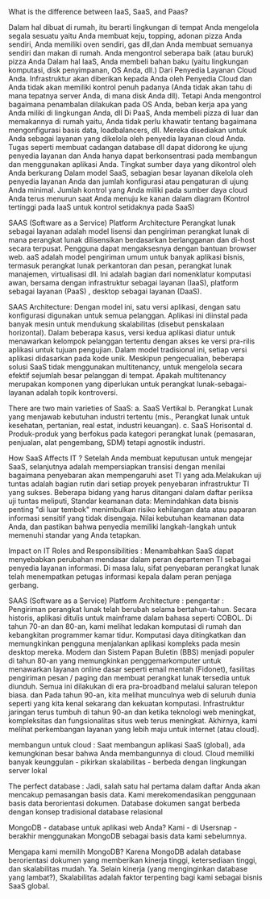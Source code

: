 What is the difference between IaaS, SaaS, and Paas?

Dalam hal dibuat di rumah, itu berarti lingkungan di tempat
Anda mengelola segala sesuatu yaitu Anda membuat keju, topping, adonan pizza Anda sendiri, Anda memiliki oven sendiri, 
gas dll,dan Anda membuat semuanya sendiri dan makan di rumah. Anda mengontrol seberapa baik (atau buruk) pizza Anda 
Dalam hal IaaS, Anda membeli bahan baku (yaitu lingkungan komputasi, disk penyimpanan, OS Anda, dll.) 
Dari Penyedia Layanan Cloud Anda. Infrastruktur akan diberikan kepada Anda oleh Penyedia Cloud dan Anda tidak 
akan memiliki kontrol penuh padanya (Anda tidak akan tahu di mana tepatnya server Anda, di mana disk Anda dll). 
Tetapi Anda mengontrol bagaimana penambalan dilakukan pada OS Anda, beban kerja apa yang Anda miliki di lingkungan Anda, dll
Di PaaS, Anda membeli pizza di luar dan memakannya di rumah yaitu, Anda tidak perlu khawatir tentang bagaimana 
mengonfigurasi basis data, loadbalancers, dll. Mereka disediakan untuk Anda sebagai layanan yang dikelola oleh penyedia 
layanan cloud Anda. Tugas seperti membuat cadangan database dll dapat didorong ke ujung penyedia layanan dan Anda hanya dapat 
berkonsentrasi pada membangun dan menggunakan aplikasi Anda. Tingkat sumber daya yang dikontrol oleh Anda berkurang
Dalam model SaaS, sebagian besar layanan dikelola oleh penyedia layanan Anda dan jumlah 
konfigurasi atau pengaturan di ujung Anda minimal. Jumlah kontrol yang Anda miliki pada sumber daya cloud Anda terus menurun saat Anda menuju ke kanan dalam diagram 
(Kontrol tertinggi pada IaaS untuk kontrol setidaknya pada SaaS)

SAAS (Software as a Service) Platform Architecture
Perangkat lunak sebagai layanan adalah model lisensi dan pengiriman perangkat lunak di mana perangkat lunak dilisensikan 
berdasarkan berlangganan dan di-host secara terpusat. Pengguna dapat mengaksesnya dengan bantuan browser web.
aaS adalah model pengiriman umum untuk banyak aplikasi bisnis, termasuk perangkat lunak perkantoran dan pesan, 
perangkat lunak manajemen, virtualisasi dll. Ini adalah bagian dari nomenklatur komputasi awan, bersama dengan 
infrastruktur sebagai layanan (IaaS), platform sebagai layanan (PaaS) , desktop sebagai layanan (DaaS).

SAAS Architecture:
Dengan model ini, satu versi aplikasi, dengan satu konfigurasi digunakan untuk semua pelanggan. 
Aplikasi ini diinstal pada banyak mesin untuk mendukung skalabilitas (disebut penskalaan horizontal). 
Dalam beberapa kasus, versi kedua aplikasi diatur untuk menawarkan kelompok pelanggan tertentu dengan akses ke 
versi pra-rilis aplikasi untuk tujuan pengujian. Dalam model tradisional ini, setiap versi aplikasi didasarkan pada kode unik. 
Meskipun pengecualian, beberapa solusi SaaS tidak menggunakan multitenancy, untuk mengelola secara efektif sejumlah besar
pelanggan di tempat. Apakah multitenancy merupakan komponen yang diperlukan untuk perangkat lunak-sebagai-layanan adalah 
topik kontroversi.

There are two main varieties of SaaS:
a. SaaS Vertikal
b. Perangkat Lunak yang menjawab kebutuhan industri tertentu (mis., Perangkat lunak untuk kesehatan, 
   pertanian, real estat, industri keuangan).
c. SaaS Horisontal
d. Produk-produk yang berfokus pada kategori perangkat lunak (pemasaran, penjualan, alat pengembang, SDM)
   tetapi agnostik industri.


How SaaS Affects IT ?
Setelah Anda membuat keputusan untuk mengejar SaaS, selanjutnya adalah mempersiapkan transisi dengan menilai bagaimana
penyebaran akan mempengaruhi aset TI yang ada.Melakukan uji tuntas adalah bagian rutin dari setiap proyek penyebaran
infrastruktur TI yang sukses. Beberapa bidang yang harus ditangani dalam daftar periksa uji tuntas meliputi, 
Standar keamanan data: Memindahkan data bisnis penting "di luar tembok" menimbulkan risiko kehilangan data atau paparan 
informasi sensitif yang tidak disengaja. Nilai kebutuhan keamanan data Anda, dan pastikan bahwa penyedia memiliki langkah-langkah 
untuk memenuhi standar yang Anda tetapkan.

Impact on IT Roles and Responsibilities :
Menambahkan SaaS dapat menyebabkan perubahan mendasar dalam peran departemen TI sebagai penyedia layanan informasi. 
Di masa lalu, sifat penyebaran perangkat lunak telah menempatkan petugas informasi kepala dalam peran penjaga gerbang.

SAAS (Software as a Service) Platform Architecture :
pengantar :
Pengiriman perangkat lunak telah berubah selama bertahun-tahun. Secara historis, aplikasi ditulis untuk 
mainframe dalam bahasa seperti COBOL. Di tahun 70-an dan 80-an, kami melihat ledakan komputasi di rumah dan kebangkitan 
programmer kamar tidur. Komputasi daya ditingkatkan dan memungkinkan pengguna menjalankan aplikasi kompleks pada mesin desktop
mereka. Modem dan Sistem Papan Buletin (BBS) menjadi populer di tahun 80-an yang memungkinkan penggemarkomputer untuk menawarkan
layanan online dasar seperti email mentah (Fidonet), fasilitas pengiriman pesan / paging dan membuat perangkat lunak
tersedia untuk diunduh. Semua ini dilakukan di era pra-broadband melalui saluran telepon biasa. dan Pada tahun 90-an, kita melihat munculnya web di seluruh dunia seperti yang kita kenal sekarang dan kekuatan komputasi. 
Infrastruktur jaringan terus tumbuh di tahun 90-an dan ketika teknologi web meningkat, kompleksitas dan fungsionalitas
situs web terus meningkat. Akhirnya, kami melihat perkembangan layanan yang lebih maju untuk internet (atau cloud).

membangun untuk cloud :
Saat membangun aplikasi SaaS (global), ada kemungkinan besar bahwa Anda membangunnya di cloud. 
Cloud memiliki banyak keunggulan - pikirkan skalabilitas - berbeda dengan lingkungan server lokal

The perfect database :
Jadi, salah satu hal pertama dalam daftar Anda akan mencakup pemasangan basis data. Kami merekomendasikan penggunaan basis 
data berorientasi dokumen. Database dokumen sangat berbeda dengan konsep tradisional database relasional

MongoDB - database untuk aplikasi web Anda?
Kami - di Usersnap - berakhir menggunakan MongoDB sebagai basis data kami sebelumnya.

Mengapa kami memilih MongoDB? 
Karena MongoDB adalah database berorientasi dokumen yang memberikan kinerja tinggi, ketersediaan tinggi, dan skalabilitas mudah.
Ya. Selain kinerja (yang menginginkan database yang lambat?), Skalabilitas adalah faktor terpenting bagi 
kami sebagai bisnis SaaS global.